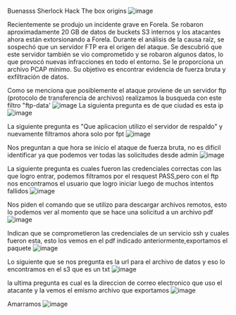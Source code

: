 Buenasss
Sherlock Hack The box origins
![image](https://github.com/user-attachments/assets/f86be3f4-9896-4a1a-9770-fb647959beb6)

Recientemente se produjo un incidente grave en Forela. Se robaron aproximadamente 20 GB de datos de buckets S3 internos y los atacantes ahora están extorsionando a Forela. Durante el análisis de la causa raíz, se sospechó que un servidor FTP era el origen del ataque. Se descubrió que este servidor también se vio comprometido y se robaron algunos datos, lo que provocó nuevas infracciones en todo el entorno. Se le proporciona un archivo PCAP mínimo. Su objetivo es encontrar evidencia de fuerza bruta y exfiltración de datos.

Como se menciona que posiblemente el ataque proviene de un servidor ftp (protocolo de transferencia de archivos) realizamos la busqueda con este filtro "ftp-data'
![image](https://github.com/user-attachments/assets/0ba23514-6b7b-4386-bac5-c491f616aac3)
La siguienta pregunta es de que ciudad es esta ip
![image](https://github.com/user-attachments/assets/52ade47e-1846-433b-9229-43bdb66a803a)

La siguiente pregunta es "Que aplicacion utilizo el servidor de respaldo" y nuevamente filtramos ahora solo por fpt
![image](https://github.com/user-attachments/assets/783c5540-217b-421d-9c1e-ff361e8f70cf)

Nos preguntan a que hora se inicio el ataque de fuerza bruta, no es dificil identificar ya que podemos ver todas las solicitudes desde admin
![image](https://github.com/user-attachments/assets/d8a6fef1-0cb9-47c7-82cb-d362224f66bb)

La siguiente pregunta es cuales fueron las credenciales correctas con las que logro entrar, podemos filtramos por el resquest PASS,pero con el ftp nos encontramos el usuario que logro iniciar luego de muchos intentos fallidos
![image](https://github.com/user-attachments/assets/71615c4e-6694-4a13-9552-54c838207148)

Nos piden el comando que se utilizo para descargar archivos remotos, esto lo podemos ver al momento que se hace una solicitud a un archivo pdf
![image](https://github.com/user-attachments/assets/c5abee4b-409b-4676-a8c2-319673bf2f95)

Indican que se comprometieron las credenciales de un servicio ssh y cuales fueron esta, esto los vemos en el pdf indicado anteriormente,exportamos el paquete
![image](https://github.com/user-attachments/assets/bc85e101-cb02-48aa-8e87-5c6b941000da)

Lo siguiente que se nos pregunta es la url para el archivo de datos y eso lo encontramos en el s3 que es un txt
![image](https://github.com/user-attachments/assets/c99665a6-d0f7-49cc-86ad-de54ddbf35de)

la ultima pregunta es cual es la direccion de correo electronico que uso el atacante y la vemos el emismo archivo que exportamos
![image](https://github.com/user-attachments/assets/fc086572-69dc-4225-9266-0282afd39a41)

Amarramos 
![image](https://github.com/user-attachments/assets/3dd95b6a-e0aa-44ad-af79-a18efe33bab5)
